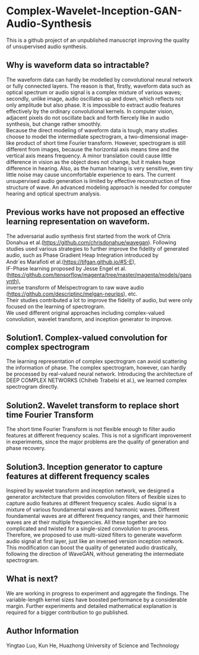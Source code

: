 # Complex-Wavelet-Inception-GAN-Audio-Synthesis
This is a github project of an unpublished manuscript improving the quality of unsupervised audio synthesis.
## Why is waveform data so intractable?
The waveform data can hardly be modelled by convolutional neural network or fully connected layers. The reason is that, firstly, waveform data such as optical spectrum or audio signal is a complex mixture of various waves; secondly, unlike image, audio oscillates up and down, which reflects not only amplitude but also phase. It is impossible to extract audio features effectively by the ordinary convolutional kernels. In computer vision, adjacent pixels do not oscillate back and forth fiercely like in audio synthesis, but change rather smoothly.  
Because the direct modeling of waveform data is tough, many studies choose to model the intermediate spectrogram, a two-dimensional image-like product of short time Fourier transform. However, spectrogram is still different from images, because the horizontal axis means time and the vertical axis means frequency. A minor translation could cause little difference in vision as the object does not change, but it makes huge difference in hearing. Also, as the human hearing is very sensitive, even tiny little noise may cause uncomfortable experience to ears. The current unsupervised audio generation is limited by effective reconstruction of fine structure of wave. An advanced modeling approach is needed for computer hearing and optical spectrum analysis.
## Previous works have not proposed an effective learning representation on waveform.
The adversarial audio synthesis first started from the work of Chris Donahua et al.(https://github.com/chrisdonahue/wavegan). Following studies used various strategies to further improve the fidelity of generated audio, such as Phase Gradient Heap Integration introduced by  
Andr´es Maraﬁoti et al.(https://tifgan.github.io/#S-E),  
IF-Phase learning proposed by Jesse Engel et al.(https://github.com/tensorflow/magenta/tree/master/magenta/models/gansynth),  
inverse transform of Melspectrogram to raw wave audio (https://github.com/descriptinc/melgan-neurips), etc.   
Their studies contributed a lot to improve the fidelity of audio, but were only focused on the learning of spectrogram.  
We used different original approaches including complex-valued convolution, wavelet transform, and inception generator to improve.
## Solution1. Complex-valued convolution for complex spectrogram
The learning representation of complex spectrogram can avoid scattering the information of phase. The complex spectrogram, however, can hardly be processed by real-valued neural network. Introducing the architecture of DEEP COMPLEX NETWORKS (Chiheb Trabelsi et al.), we learned complex spectrogram directly.
## Solution2. Wavelet transform to replace short time Fourier Transform
The short time Fourier Transform is not flexible enough to filter audio features at different frequency scales. This is not a significant improvement in experiments, since the major problems are the quality of generation and phase recovery.
## Solution3. Inception generator to capture features at different frequency scales
Inspired by wavelet transform and inception network, we designed a generator architecture that provides convolution filters of flexible sizes to capture audio features at different frequency scales. Audio signal is a mixture of various foundamental waves and harmonic waves. Different foundamental waves are at different frequency ranges, and their harmonic waves are at their multiple frequencies. All these together are too complicated and twisted for a single-sized convolution to process. Therefore, we proposed to use multi-sized filters to generate waveform audio signal at first layer, just like an inversed version inception network. This modification can boost the quality of generated audio drastically, following the direction of WaveGAN, without generating the intermediate spectrogram.
## What is next?
We are working in progress to experiment and aggregate the findings. The variable-length kernel sizes have boosted performance by a considerable margin. Further experiments and detailed mathematical explanation is required for a bigger contribution to go published.
## Author Information
Yingtao Luo, Kun He, Huazhong University of Science and Technology
